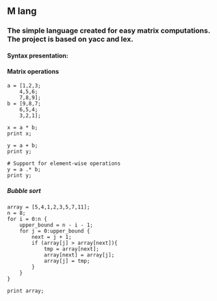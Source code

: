 ## M lang
### The simple language created for easy matrix computations. The project is based on yacc and lex.

#### Syntax presentation:

#### Matrix operations

```
a = [1,2,3;
    4,5,6;
    7,8,9];
b = [9,8,7;
    6,5,4;
    3,2,1];
    
x = a * b;
print x;

y = a + b;
print y;

# Support for element-wise operations
y = a .* b;
print y;
```

##### Bubble sort

```
array = [5,4,1,2,3,5,7,11];
n = 8;
for i = 0:n {
    upper_bound = n - i - 1;
    for j = 0:upper_bound {
        next = j + 1;
        if (array[j] > array[next]){
            tmp = array[next];
            array[next] = array[j];
            array[j] = tmp;
        }
    }
}

print array;
```
